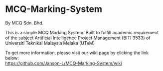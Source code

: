 # MCQ-Marking-System

By MCQ Sdn. Bhd.

<p>This is a simple MCQ Marking System. Built to fulfill academic requirement of the subject Artificial Intelligence Project Management (BITI 3533) of Universiti Teknikal Malaysia Melaka (UTeM)</p>


 
 
To get more information, please visit our wiki page by clicking the link below: <br />
https://github.com/Janson-L/MCQ-Marking-System/wiki 
 
